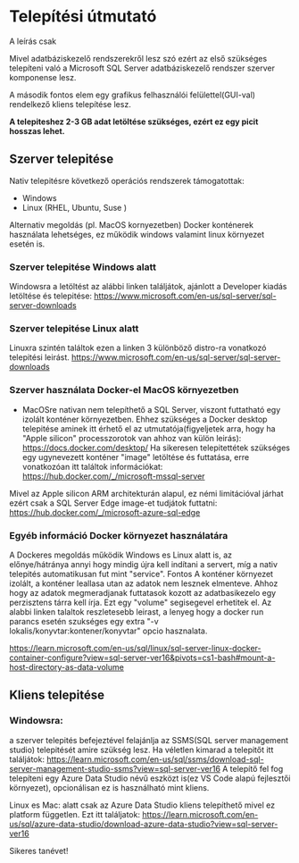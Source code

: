 # Telepítési útmutató
A leírás csak

Mivel adatbáziskezelő rendszerekről lesz szó ezért az első szükséges telepíteni való a Microsoft SQL Server adatbáziskezelő rendszer szerver komponense lesz. 

A második fontos elem egy grafikus felhasználói felülettel(GUI-val) rendelkező kliens telepítése lesz.


**A telepiteshez 2-3 GB adat letöltése szükséges, ezért ez egy picit hosszas lehet.**


## Szerver telepitése

Nativ telepitésre következő operációs rendszerek támogatottak:
- Windows
- Linux (RHEL, Ubuntu, Suse )

Alternativ megoldás (pl. MacOS kornyezetben) Docker konténerek használata lehetséges, ez működik windows valamint linux környezet esetén is.

### Szerver telepitése Windows alatt
	
 Windowsra a letöltést az alábbi linken találjátok, ajánlott a Developer kiadás letöltése és telepitése: https://www.microsoft.com/en-us/sql-server/sql-server-downloads

### Szerver telepitése Linux alatt

 Linuxra szintén találtok ezen a linken 3 különböző distro-ra vonatkozó telepitési leirást.
https://www.microsoft.com/en-us/sql-server/sql-server-downloads

### Szerver használata Docker-el MacOS környezetben
- MacOSre nativan nem telepíthető a SQL Server, viszont futtatható egy izolált konténer környezetben. Ehhez szükséges a Docker desktop telepitése aminek itt érhető el az utmutatója(figyeljetek arra, hogy ha "Apple silicon" processzorotok van ahhoz van külön leirás): https://docs.docker.com/desktop/ Ha sikeresen telepitettétek szükséges egy ugynevezett konténer "image" letöltése és futtatása, erre vonatkozóan itt találtok információkat: https://hub.docker.com/_/microsoft-mssql-server

Mivel az Apple silicon ARM architekturán alapul, ez némi limitációval járhat ezért csak a SQL Server Edge image-et tudjátok futtatni: https://hub.docker.com/_/microsoft-azure-sql-edge

### Egyéb információ Docker környezet használatára

 A Dockeres megoldás  működik Windows es Linux alatt is, az előnye/hátránya annyi hogy mindig újra kell indítani a servert, míg a nativ telepités automatikusan fut mint "service". Fontos A konténer környezet izolált, a konténer leallasa utan az adatok nem lesznek elmenteve. Ahhoz hogy az adatok megmeradjanak futtatasok kozott az adatbasikezelo egy perzisztens tárra kell írja. Ezt egy "volume" segisegevel erhetitek el. Az alabbi linken talaltok reszletesebb leirast, a lenyeg hogy a docker run parancs esetén szukséges egy extra "-v lokalis/konyvtar:kontener/konyvtar" opcio hasznalata.  


https://learn.microsoft.com/en-us/sql/linux/sql-server-linux-docker-container-configure?view=sql-server-ver16&pivots=cs1-bash#mount-a-host-directory-as-data-volume


 ## Kliens telepitése

 ### Windowsra:

 a szerver telepités befejeztével felajánlja az SSMS(SQL server management studio) telepitését amire szükség lesz. Ha véletlen kimarad a telepitőt itt találjátok: https://learn.microsoft.com/en-us/sql/ssms/download-sql-server-management-studio-ssms?view=sql-server-ver16 A telepítő fel fog telepíteni egy Azure Data Studio névű eszközt is(ez VS Code alapú fejlesztői környezet), opcionálisan ez is használható mint kliens.

Linux es Mac: alatt csak az Azure Data Studio kliens telepíthető mivel ez platform független. Ezt itt találjatok: https://learn.microsoft.com/en-us/sql/azure-data-studio/download-azure-data-studio?view=sql-server-ver16 

 

Sikeres tanévet!